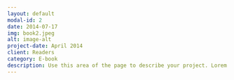 ```yaml
---
layout: default
modal-id: 2
date: 2014-07-17
img: book2.jpeg
alt: image-alt
project-date: April 2014
client: Readers
category: E-book
description: Use this area of the page to describe your project. Lorem ipsum dolor sit amet, consectetur adipisicing elit. Mollitia neque assumenda ipsam nihil, molestias magnam, recusandae quos quis inventore quisquam velit asperiores, vitae? Reprehenderit soluta, eos quod consequuntur itaque. Nam.
---
```

